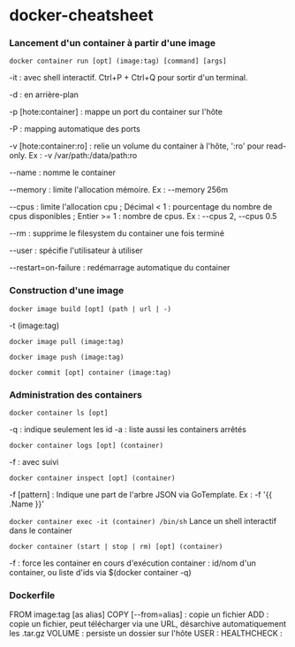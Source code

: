 # docker-cheatsheet

### Lancement d'un container à partir d'une image

`docker container run [opt] (image:tag) [command] [args]`

-it : avec shell interactif. Ctrl+P + Ctrl+Q pour sortir d'un terminal.

-d : en arrière-plan

-p [hote:container] : mappe un port du container sur l'hôte

-P : mapping automatique des ports

-v [hote:container:ro] : relie un volume du container à l'hôte, ':ro' pour read-only. Ex : -v /var/path:/data/path:ro

--name : nomme le container

--memory : limite l'allocation mémoire. Ex : --memory 256m

--cpus : limite l'allocation cpu ; Décimal < 1 : pourcentage du nombre de cpus disponibles ; Entier >= 1 : nombre de cpus. Ex : --cpus 2, --cpus 0.5

--rm : supprime le filesystem du container une fois terminé

--user : spécifie l'utilisateur à utiliser

--restart=on-failure : redémarrage automatique du container

### Construction d'une image

`docker image build [opt] (path | url | -)`

-t (image:tag)

`docker image pull (image:tag)`

`docker image push (image:tag)`

`docker commit [opt] container (image:tag)`

### Administration des containers

`docker container ls [opt]`

-q : indique seulement les id
-a : liste aussi les containers arrêtés

`docker container logs [opt] (container)`

-f : avec suivi

`docker container inspect [opt] (container)`

-f [pattern] : Indique une part de l'arbre JSON via GoTemplate. Ex : -f '{{ .Name }}'

`docker container exec -it (container) /bin/sh` Lance un shell interactif dans le container

`docker container (start | stop | rm) [opt] (container)`

-f : force les container en cours d'exécution
container : id/nom d'un container, ou liste d'ids via $(docker container -q)

### Dockerfile

FROM image:tag [as alias]
COPY [--from=alias] : copie un fichier
ADD : copie un fichier, peut télécharger via une URL, désarchive automatiquement les .tar.gz
VOLUME : persiste un dossier sur l'hôte
USER :
HEALTHCHECK :
